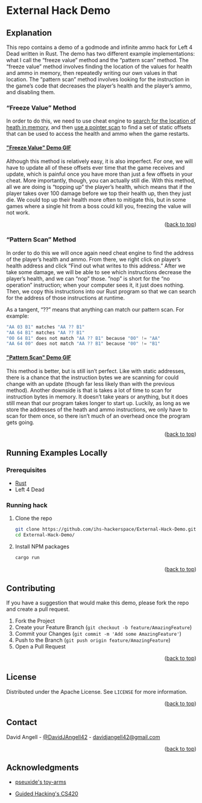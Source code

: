 <div id="top"></div>

<!-- OVERVIEW -->
# External Hack Demo
## Explanation

This repo contains a demo of a godmode and infinite ammo hack for Left 4 Dead written in Rust. The demo has two different example implementations: what I call the “freeze value” method and the “pattern scan” method. The “freeze value” method involves finding the location of the values for health and ammo in memory, then repeatedly writing our own values in that location.  The “pattern scan” method involves looking for the instruction in the game’s code that decreases the player’s health and the player’s ammo, and disabling them.

### “Freeze Value” Method

In order to do this, we need to use cheat engine to [search for the location of heath in memory](https://www.youtube.com/watch?v=xOBE_vWDX_I&list=PLt9cUwGw6CYG1b4L76vZ49tvI2mfmRSCl&index=3), and then [use a pointer scan](https://www.youtube.com/watch?v=_W0xdVO8-j4&list=PLt9cUwGw6CYG1b4L76vZ49tvI2mfmRSCl&index=7) to find a set of static offsets that can be used to access the health and ammo when the game restarts.

#### ["Freeze Value" Demo GIF](https://firebasestorage.googleapis.com/v0/b/ihs-hackerspace-website.appspot.com/o/freeze_value_demo.gif?alt=media&token=fe46e215-b1f7-4c1a-8b44-62bd0c89df33)

Although this method is relatively easy, it is also imperfect. For one, we will have to update all of these offsets ever time that the game receives and update, which is painful once you have more than just a few offsets in your cheat. More importantly, though, you can actually still die. With this method, all we are doing is “topping up” the player’s health, which means that if the player takes over 100 damage before we top their health up, then they just die. We could top up their health more often to mitigate this, but in some games where a single hit from a boss could kill you, freezing the value will not work.

<p align="right">(<a href="#top">back to top</a>)</p>


### “Pattern Scan” Method

In order to do this we will once again need cheat engine to find the address of the player’s health and ammo. From there, we right click on player’s health address and click “Find out what writes to this address.” After we take some damage, we will be able to see which instructions decrease the player’s health, and we can “nop” those. ”nop” is short for the “no operation” instruction; when your computer sees it, it just does nothing. Then, we copy this instructions into our Rust program so that we can search for the address of those instructions at runtime.

As a tangent, “??” means that anything can match our pattern scan. For example:

```powershell
"AA 03 B1" matches "AA ?? B1"
"AA 64 B1" matches "AA ?? B1"
"00 64 B1" does not match "AA ?? B1" because "00" != "AA"
"AA 64 00" does not match "AA ?? B1" because "00" != "B1"
```

#### ["Pattern Scan" Demo GIF](https://firebasestorage.googleapis.com/v0/b/ihs-hackerspace-website.appspot.com/o/pattern_search_demo.gif?alt=media&token=b00209a9-c74c-4f5b-86da-ae012ccffc08)

This method is better, but is still isn’t perfect. Like with static addresses, there is a chance that the instruction bytes we are scanning for could change with an update (though far less likely than with the previous method). Another downside is that is takes a lot of time to scan for instruction bytes in memory. It doesn’t take years or anything, but it does still mean that our program takes longer to start up. Luckily, as long as we store the addresses of the heath and ammo instructions, we only have to scan for them once, so there isn’t much of an overhead once the program gets going.

<p align="right">(<a href="#top">back to top</a>)</p>

<!-- RUNNING EXAMPLES LOCALLY -->
## Running Examples Locally
### Prerequisites

* [Rust](https://www.rust-lang.org/)
* Left 4 Dead

### Running hack

1. Clone the repo
   ```sh
   git clone https://github.com/ihs-hackerspace/External-Hack-Demo.git
   cd External-Hack-Demo/
   ```
2. Install NPM packages
   ```sh
   cargo run
   ```

<p align="right">(<a href="#readme-top">back to top</a>)</p>


<!-- CONTRIBUTING -->
## Contributing

If you have a suggestion that would make this demo, please fork the repo and create a pull request.

1. Fork the Project
2. Create your Feature Branch (`git checkout -b feature/AmazingFeature`)
3. Commit your Changes (`git commit -m 'Add some AmazingFeature'`)
4. Push to the Branch (`git push origin feature/AmazingFeature`)
5. Open a Pull Request

<p align="right">(<a href="#top">back to top</a>)</p>



<!-- LICENSE -->
## License

Distributed under the Apache License. See `LICENSE` for more information.

<p align="right">(<a href="#top">back to top</a>)</p>



<!-- CONTACT -->
## Contact

David Angell - [@DavidJAngell42](https://twitter.com/DavidJAngell42) - davidjangell42@gmail.com

<p align="right">(<a href="#top">back to top</a>)</p>



<!-- ACKNOWLEDGMENTS -->
## Acknowledgments

* [pseuxide's toy-arms](https://github.com/pseuxide/toy-arms)

* [Guided Hacking's CS420](https://www.youtube.com/playlist?list=PLt9cUwGw6CYG1b4L76vZ49tvI2mfmRSCl)
